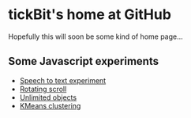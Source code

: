 # tickBit's home at GitHub

Hopefully this will soon be some kind of home page...

## Some Javascript experiments

- [Speech to text experiment](https://tickBit.github.io/s2t)
- [Rotating scroll](https://tickBit.github.io/scroll)
- [Unlimited objects](https://tickBit.github.io/unlimited)
- [KMeans clustering](https://tickBit.github.io/clustering)
